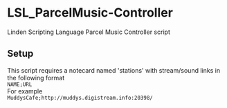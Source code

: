 # LSL_ParcelMusic-Controller
Linden Scripting Language Parcel Music Controller script


## Setup
This script requires a notecard named 'stations' with stream/sound links in the following format  
`NAME;URL`  
For example  
`MuddysCafe;http://muddys.digistream.info:20398/`
